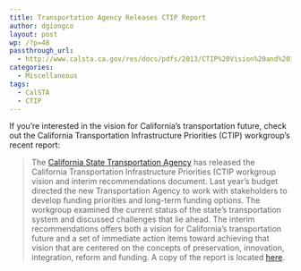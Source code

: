 ```yaml
---
title: Transportation Agency Releases CTIP Report
author: dgiongco
layout: post
wp: /?p=48
passthrough_url:
  - http://www.calsta.ca.gov/res/docs/pdfs/2013/CTIP%20Vision%20and%20Interim%20Recommendations.pdf
categories:
  - Miscellaneous
tags:
  - CalSTA
  - CTIP
---
```

If you&#8217;re interested in the vision for California&#8217;s transportation future, check out the California Transportation Infrastructure Priorities (CTIP) workgroup&#8217;s recent report:

> The [California State Transportation Agency][1] has released the California Transportation Infrastructure Priorities (CTIP workgroup vision and interim recommendations document. Last year’s budget directed the new Transportation Agency to work with stakeholders to develop funding priorities and long-term funding options. The workgroup examined the current status of the state’s transportation system and discussed challenges that lie ahead. The interim recommendations offers both a vision for California’s transportation future and a set of immediate action items toward achieving that vision that are centered on the concepts of preservation, innovation, integration, reform and funding. A copy of the report is located [here][2].

 [1]: http://www.calsta.ca.gov/Default.htm
 [2]: http://www.calsta.ca.gov/res/docs/pdfs/2013/CTIP%20Vision%20and%20Interim%20Recommendations.pdf